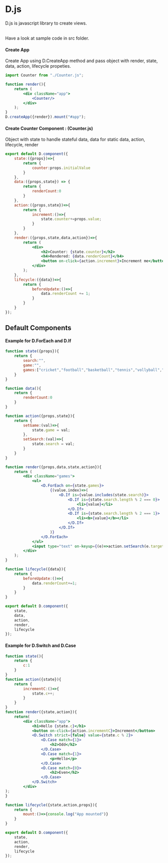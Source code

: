# D.js

D.js is javascript library to create views.

<br>
Have a look at sample code in src folder.
<br>

<h4>Create App</h4>

Create App using D.CreateApp method and pass  object with render, state, data, action, lifecycle propeties.

```jsx
import Counter from "./Counter.js";

function render(){
	return (
		<div className="app">
			<Counter/>
		</div>
	);
}
D.createApp({render}).mount("#app");
```
<h4>Create Counter Component : (Counter.js)</h4>

Object with state to handle stateful data, data for static data, action, lifecycle, render

```jsx
export default D.component({
	state:({props})=>{
		return {
			counter:props.initialValue
		}
	},
	data:({props,state}) => {
		return {
			renderCount:0
		}
	},
	action:({props,state})=>{
		return {
			increment:()=>{
				state.counter+=props.value;
			}
		}
	},
	render:({props,state,data,action})=>{
		return (
			<div>
				<h2>Counter: {state.counter}</h2>
				<h4>Rendered: {data.renderCount}</h4>
				<button on-click={action.increment}>Increment me</button>
			</div>
		);
	},
	lifecycle:({data})=>{
		return {
			beforeUpdate:()=>{
				data.renderCount += 1;
			}
		}
	}
}); 
```

<h2>Default Components</h2>

<h4>Example for D.ForEach and D.If</h4>

```jsx
function state({props}){
	return {
		search:"",
		game:"",
		games:["cricket","football","basketball","tennis","vollyball","hockey","badminton"]
	}
}

function data(){
	return {
		renderCount:0
	}
}

function action({props,state}){
	return {
		setGame:(val)=>{
			state.game = val;
		},
		setSearch:(val)=>{
			state.search = val;
		}
	}
}

function render({props,data,state,action}){
	return (
		<div className="games">
			<ul>
				<D.ForEach on={state.games}>
					{(value,index)=>(
						<D.If is={value.includes(state.search)}>
							<D.If is={state.search.length % 2 === 0}>
								<li>{value}</li>
							</D.If>
							<D.If is={state.search.length % 2 === 1}>
								<li><b>{value}</b></li>
							</D.If>
						</D.If>
					)}
				</D.ForEach>
			</ul>
			<input type="text" on-keyup={(e)=>action.setSearch(e.target.value)} value={state.search}/>
		</div>
	);
}

function lifecycle({data}){
	return {
		beforeUpdate:()=>{
			data.renderCount+=1;
		}
	}
}

export default D.component({
	state,
	data,
	action,
	render,
	lifecycle
});
```

<h4>Example for D.Switch and D.Case</h4>

```jsx
function state(){
	return {
		c:1
	}
}
function action({state}){
	return {
		incrementC:()=>{
			state.c++;
		}
	}
}
function render({state,action}){
	return(
		<div className="app">
			<h1>Hello {state.c}</h1>
			<button on-click={action.incrementC}>Increment</button>
			<D.Switch strict={false} value={state.c % 2}>
				<D.Case match={1}>
					<h2>Odd</h2>
				</D.Case>
				<D.Case match={1}>
					<p>Hello</p>
				</D.Case>
				<D.Case match={0}>
					<h2>Even</h2>
				</D.Case>
			</D.Switch>
		</div>
);
}

function lifecycle({state,action,props}){
	return {
		mount:()=>{console.log("App mounted")}
	}
}

export default D.component({
	state,
	action,
	render,
	lifecycle
});
```
